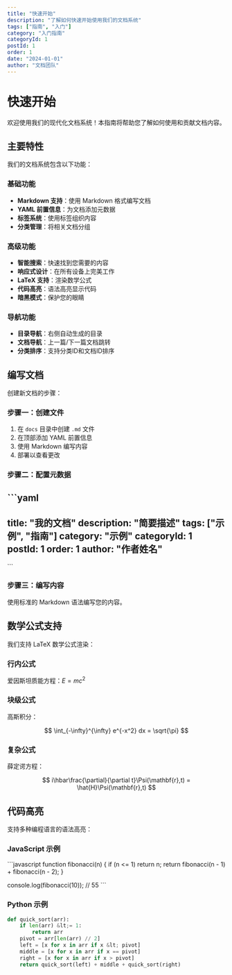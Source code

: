 ```yaml
---
title: "快速开始"
description: "了解如何快速开始使用我们的文档系统"
tags: ["指南", "入门"]
category: "入门指南"
categoryId: 1
postId: 1
order: 1
date: "2024-01-01"
author: "文档团队"
---
```


# 快速开始

欢迎使用我们的现代化文档系统！本指南将帮助您了解如何使用和贡献文档内容。

## 主要特性

我们的文档系统包含以下功能：

### 基础功能

- **Markdown 支持**：使用 Markdown 格式编写文档
- **YAML 前置信息**：为文档添加元数据
- **标签系统**：使用标签组织内容
- **分类管理**：将相关文档分组

### 高级功能

- **智能搜索**：快速找到您需要的内容
- **响应式设计**：在所有设备上完美工作
- **LaTeX 支持**：渲染数学公式
- **代码高亮**：语法高亮显示代码
- **暗黑模式**：保护您的眼睛

### 导航功能

- **目录导航**：右侧自动生成的目录
- **文档导航**：上一篇/下一篇文档跳转
- **分类排序**：支持分类ID和文档ID排序

## 编写文档

创建新文档的步骤：

### 步骤一：创建文件

1. 在 `docs` 目录中创建 `.md` 文件
2. 在顶部添加 YAML 前置信息
3. 使用 Markdown 编写内容
4. 部署以查看更改

### 步骤二：配置元数据

\`\`\`yaml
---
title: "我的文档"
description: "简要描述"
tags: ["示例", "指南"]
category: "示例"
categoryId: 1
postId: 1
order: 1
author: "作者姓名"
---
\`\`\`

### 步骤三：编写内容

使用标准的 Markdown 语法编写您的内容。

## 数学公式支持

我们支持 LaTeX 数学公式渲染：

### 行内公式

爱因斯坦质能方程：$E = mc^2$

### 块级公式

高斯积分：

$$
\int_{-\infty}^{\infty} e^{-x^2} dx = \sqrt{\pi}
$$

### 复杂公式

薛定谔方程：

$$
i\hbar\frac{\partial}{\partial t}\Psi(\mathbf{r},t) = \hat{H}\Psi(\mathbf{r},t)
$$

## 代码高亮

支持多种编程语言的语法高亮：

### JavaScript 示例

\`\`\`javascript
function fibonacci(n) {
  if (n <= 1) return n;
  return fibonacci(n - 1) + fibonacci(n - 2);
}

console.log(fibonacci(10)); // 55
\`\`\`

### Python 示例

```python
def quick_sort(arr):
    if len(arr) &lt;= 1:
        return arr
    pivot = arr[len(arr) // 2]
    left = [x for x in arr if x &lt; pivot]
    middle = [x for x in arr if x == pivot]
    right = [x for x in arr if x > pivot]
    return quick_sort(left) + middle + quick_sort(right)
